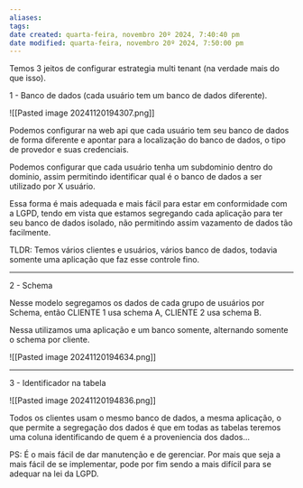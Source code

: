 ```yaml
---
aliases: 
tags: 
date created: quarta-feira, novembro 20º 2024, 7:40:40 pm
date modified: quarta-feira, novembro 20º 2024, 7:50:00 pm
---
```

Temos 3 jeitos de configurar estrategia multi tenant (na verdade mais do que isso).

1 - Banco de dados (cada usuário tem um banco de dados diferente).

![[Pasted image 20241120194307.png]]

Podemos configurar na web api que cada usuário tem seu banco de dados de forma diferente e apontar para a localização do banco de dados, o tipo de provedor e suas credenciais.

Podemos configurar que cada usuário tenha um subdominio dentro do dominio, assim permitindo identificar qual é o banco de dados a ser utilizado por X usuário.

Essa forma é mais adequada e mais fácil para estar em conformidade com a LGPD, tendo em vista que estamos segregando cada aplicação para ter seu banco de dados isolado, não permitindo assim vazamento de dados tão facilmente.

TLDR: Temos vários clientes e usuários, vários banco de dados, todavia somente uma aplicação que faz esse controle fino.

---

2 - Schema

Nesse modelo segregamos os dados de cada grupo de usuários por Schema, então CLIENTE 1 usa schema A, CLIENTE 2 usa schema B.

Nessa utilizamos uma aplicação e um banco somente, alternando somente o schema por cliente.

![[Pasted image 20241120194634.png]]

---

3 - Identificador na tabela

![[Pasted image 20241120194836.png]]

Todos os clientes usam o mesmo banco de dados, a mesma aplicação, o que permite a segregação dos dados é que em todas as tabelas teremos uma coluna identificando de quem é a proveniencia dos dados...

PS: É o mais fácil de dar manutenção e de gerenciar. Por mais que seja a mais fácil de se implementar, pode por fim sendo a mais difícil para se adequar na lei da LGPD.